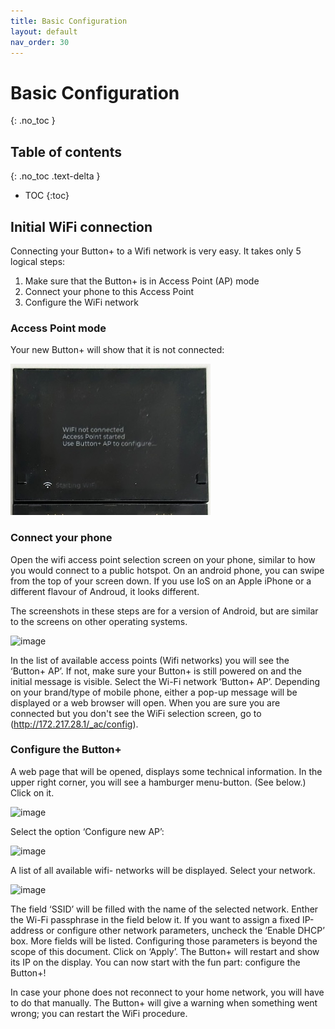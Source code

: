 ```yaml
---
title: Basic Configuration
layout: default
nav_order: 30
---
```


# Basic Configuration
{: .no_toc }

## Table of contents
{: .no_toc .text-delta }
- TOC
{:toc}

## Initial WiFi connection
Connecting your Button+ to a Wifi network is very easy. It takes only 5 logical steps: 
1. Make sure that the Button+ is in Access Point (AP) mode
2. Connect your phone to this Access Point
3. Configure the WiFi network

### Access Point mode
Your new Button+ will show that it is not connected:

![](pictures/PXL_20240216_094727167~2-small.jpg)

### Connect your phone
Open the wifi access point selection screen on your phone, similar to how you would connect to a public hotspot. On an android phone, you can swipe from the top of your screen down. If you use IoS on an Apple iPhone or a different flavour of Androud, it looks different.

The screenshots in these steps are for a version of Android, but are similar to the screens on other operating systems.

<img width="327" alt="image" src="https://github.com/balk77/balk77.github.io/assets/10166350/35956063-e024-4fc1-b4d4-ee89fa13c8a9">

In the list of available access points (Wifi networks) you will see the ‘Button+ AP’. If not, make sure your Button+ is still powered on and the initial message is visible. Select the Wi-Fi network ‘Button+ AP’. Depending on your brand/type of mobile phone, either a pop-up message will be displayed or a web browser will open. When you are sure you are connected but you don't see the WiFi selection screen, go to (http://172.217.28.1/_ac/config).

### Configure the Button+
A web page that will be opened, displays some technical information. In the upper right corner, you will see a hamburger menu-button. (See below.) Click on it.

<img width="206" alt="image" src="https://github.com/balk77/balk77.github.io/assets/10166350/f906fa05-bf07-43df-8718-a35249e970b7">

Select the option ‘Configure new AP’:

<img width="335" alt="image" src="https://github.com/balk77/balk77.github.io/assets/10166350/9d0152fc-5e09-477b-a6b1-595fb8821384">

A list of all available wifi- networks will be displayed. Select your network.

<img width="196" alt="image" src="https://github.com/balk77/balk77.github.io/assets/10166350/5860d944-e287-4b1b-b60f-01d6c7301a80">

The field ‘SSID’ will be filled with the name of the selected network. Enther the Wi-Fi passphrase in the field below it. If you want to assign a fixed IP-address or configure other network parameters, uncheck the ‘Enable DHCP’ box. More fields will be listed. Configuring those parameters is beyond the scope of this document. Click on ‘Apply’. The Button+ will restart and show its IP on the display. You can now start with the fun part: configure the Button+!

In case your phone does not reconnect to your home network, you will have to do that manually. The Button+ will give a warning when something went wrong; you can restart the WiFi procedure.

